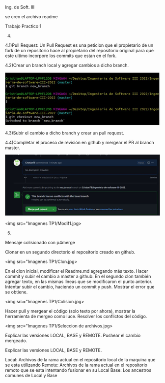 Ing. de Soft. III

se creo el archivo readme

Trabajo Practico 1

4)
4.1)Pull Request:
	Un Pull Request es una peticion que el propietario de un fork de un repositorio hace al propietario del repositorio original para que este ultimo incorpore los commits que estan en el fork.

4.2)Crear un branch local y agregar cambios a dicho branch.

<img src= "Imagenes TP1/Branch.jpg">

4.3)Subir el cambio a dicho branch y crear un pull request.

4.4)Completar el proceso de revisión en github y mergear el PR al branch
master.

<img src= "Imagenes TP1/PR.jpg">

<img src="Imagenes TP1/Modif1.jpg>


5)
Mensaje colisionado con p4merge

Clonar en un segundo directorio el repositorio creado en github.

<img src="Imagenes TP1/Clon.jpg>

En el clon inicial, modificar el Readme.md agregando más texto.
Hacer commit y subir el cambio a master a github.
En el segundo clon también agregar texto, en las mismas líneas que se modificaron el punto anterior.
Intentar subir el cambio, haciendo un commit y push. Mostrar el error que se obtiene.

<img src="Imagenes TP1/Colision.jpg>

Hacer pull y mergear el código (solo texto por ahora), mostrar la herramienta de mergeo como luce.
Resolver los conflictos del código.

<img src="Imagenes TP1/Seleccion de archivos.jpg>



Explicar las versiones LOCAL, BASE y REMOTE.
Pushear el cambio mergeado.


Explicar las versiones LOCAL, BASE y REMOTE.

Local: Archivos de la rama actual en el repositorio local de la maquina que se esta utilizando
Remote: Archivos de la rama actual en el repositorio remoto que se esta intentando fusionar en su Local
Base: Los ancestros comunes de Local y Base